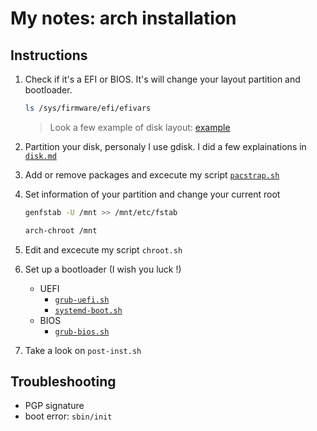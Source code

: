 # My notes: arch installation

## Instructions

1. Check if it's a EFI or BIOS. It's will change your layout partition and bootloader.

   ```sh
   ls /sys/firmware/efi/efivars
   ```
   > Look a few example of disk layout: [example](https://wiki.archlinux.org/title/Partitioning#Example_layouts)

2. Partition your disk, personaly I use gdisk. I did a few explainations in [`disk.md`](disk.md)

3. Add or remove packages and excecute my script [`pacstrap.sh`](pacstrap.sh)

4. Set information of your partition and change your current root

   ```sh
   genfstab -U /mnt >> /mnt/etc/fstab
   ```

   ```sh
   arch-chroot /mnt
   ```

5. Edit and excecute my script `chroot.sh`

6. Set up a bootloader (I wish you luck !)
   * UEFI
     * [`grub-uefi.sh`](https://wiki.archlinux.org/title/GRUB)
     * [`systemd-boot.sh`](https://wiki.archlinux.org/title/Systemd-boot)
   * BIOS
     * [`grub-bios.sh`](https://wiki.archlinux.org/title/GRUB)

7. Take a look on `post-inst.sh`

## Troubleshooting

* PGP signature
* boot error: `sbin/init`
